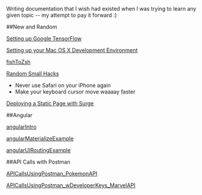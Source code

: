 Writing documentation that I wish had existed when I was trying to learn any given topic -- my attempt to pay it forward :)

##New and Random

[Setting up Google TensorFlow](https://gist.github.com/thacherT1D/0103f69cb409385b80fb717419eb2ffc)

[Setting up your Mac OS X Development Environment](https://gist.github.com/thacherT1D/a48c08efecca86aa6f121889c60cce78)

[fishToZsh](https://github.com/thacherT1D/fishToZsh)

[Random Small Hacks](https://gist.github.com/thacherT1D/f3c937086b2231ab0d058edc6173b83c)
  * Never use Safari on your iPhone again
  * Make your keyboard cursor move waaaay faster

[Deploying a Static Page with Surge](https://gist.github.com/thacherT1D/bdeba175a12935c9cbde8cdaacdc79b2)


##Angular

[angularIntro](https://github.com/thacherT1D/angularIntro)

[angularMaterializeExample](https://github.com/thacherT1D/angularMaterializeExample)

[angularUIRoutingExample](https://github.com/thacherT1D/angularUIRoutingExample)


##API Calls with Postman

[APICallsUsingPostman_PokemonAPI](https://github.com/thacherT1D/APICallsUsingPostman_PokemonAPI)

[APICallsUsingPostman_wDeveloperKeys_MarvelAPI](https://github.com/thacherT1D/APICallsUsingPostman_wDeveloperKeys_MarvelAPI)
